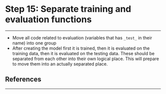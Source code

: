 # Step 15: Separate training and evaluation functions
***

- Move all code related to evaluation (variables that has `_test_` in their name) into one group
- After creating the model first it is trained, then it is evaluated on the training data, then it is evaluated on the testing data. These should be separated from each other into their own logical place. This will prepare to move them into an actually separated place.

## References
***